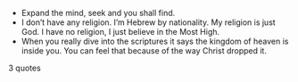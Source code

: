  - Expand the mind, seek and you shall find.
 - I don’t have any religion. I’m Hebrew by nationality. My religion is just God. I have no religion, I just believe in the Most High.
 - When you really dive into the scriptures it says the kingdom of heaven is inside you. You can feel that because of the way Christ dropped it.

3 quotes